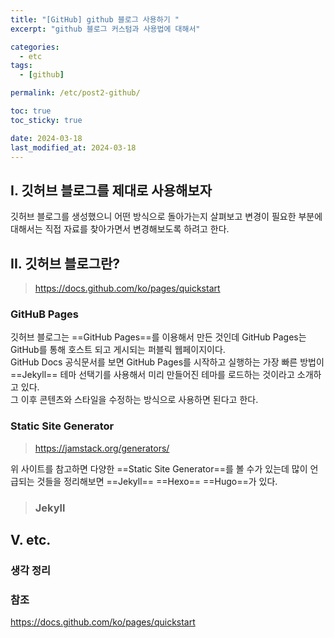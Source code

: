 ```yaml
---
title: "[GitHub] github 블로그 사용하기 "
excerpt: "github 블로그 커스텀과 사용법에 대해서"

categories:
  - etc
tags:
  - [github]

permalink: /etc/post2-github/

toc: true
toc_sticky: true

date: 2024-03-18
last_modified_at: 2024-03-18
---
```

## I. 깃허브 블로그를 제대로 사용해보자
깃허브 블로그를 생성했으니 어떤 방식으로 돌아가는지 살펴보고 변경이 필요한 부분에 대해서는 직접 자료를 찾아가면서 변경해보도록 하려고 한다.

## II. 깃허브 블로그란?
> https://docs.github.com/ko/pages/quickstart

### GitHuB Pages
깃허브 블로그는 ==GitHub Pages==를 이용해서 만든 것인데 GitHub Pages는 GitHub를 통해 호스트 되고 게시되는 퍼블릭 웹페이지이다.  
GitHub Docs 공식문서를 보면 GitHub Pages를 시작하고 실행하는 가장 빠른 방법이 ==Jekyll== 테마 선택기를 사용해서 미리 만들어진 테마를 로드하는 것이라고 소개하고 있다.  
그 이후 콘텐츠와 스타일을 수정하는 방식으로 사용하면 된다고 한다.
### Static Site Generator
> https://jamstack.org/generators/

위 사이트를 참고하면 다양한 ==Static Site Generator==를 볼 수가 있는데 많이 언급되는 것들을 정리해보면 ==Jekyll== ==Hexo== ==Hugo==가 있다.
> ### Jekyll

## V. etc.
### 생각 정리


### 참조
https://docs.github.com/ko/pages/quickstart

